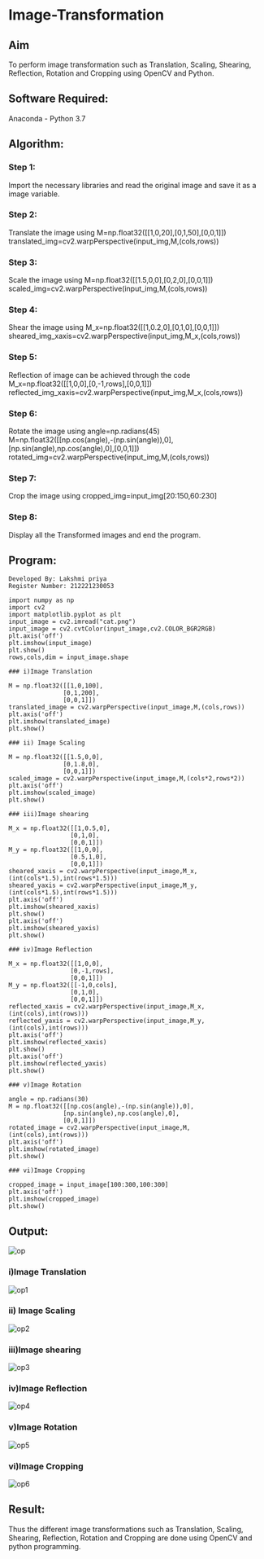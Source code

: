 # Image-Transformation
## Aim
To perform image transformation such as Translation, Scaling, Shearing, Reflection, Rotation and Cropping using OpenCV and Python.

## Software Required:
Anaconda - Python 3.7

## Algorithm:
### Step 1:
Import the necessary libraries and read the original image and save it as a image variable.

### Step 2:
Translate the image using M=np.float32([[1,0,20],[0,1,50],[0,0,1]]) translated_img=cv2.warpPerspective(input_img,M,(cols,rows))

### Step 3:
Scale the image using M=np.float32([[1.5,0,0],[0,2,0],[0,0,1]]) scaled_img=cv2.warpPerspective(input_img,M,(cols,rows))

### Step 4:
Shear the image using M_x=np.float32([[1,0.2,0],[0,1,0],[0,0,1]]) sheared_img_xaxis=cv2.warpPerspective(input_img,M_x,(cols,rows))

### Step 5:
Reflection of image can be achieved through the code M_x=np.float32([[1,0,0],[0,-1,rows],[0,0,1]]) reflected_img_xaxis=cv2.warpPerspective(input_img,M_x,(cols,rows))

### Step 6:
Rotate the image using angle=np.radians(45) M=np.float32([[np.cos(angle),-(np.sin(angle)),0],[np.sin(angle),np.cos(angle),0],[0,0,1]]) rotated_img=cv2.warpPerspective(input_img,M,(cols,rows))

### Step 7:
Crop the image using cropped_img=input_img[20:150,60:230]

### Step 8:
Display all the Transformed images and end the program.

## Program:
```
Developed By: Lakshmi priya
Register Number: 212221230053

import numpy as np
import cv2
import matplotlib.pyplot as plt
input_image = cv2.imread("cat.png")
input_image = cv2.cvtColor(input_image,cv2.COLOR_BGR2RGB)
plt.axis('off')
plt.imshow(input_image)
plt.show()
rows,cols,dim = input_image.shape

### i)Image Translation

M = np.float32([[1,0,100],
               [0,1,200],
               [0,0,1]])
translated_image = cv2.warpPerspective(input_image,M,(cols,rows))
plt.axis('off')
plt.imshow(translated_image)
plt.show()

### ii) Image Scaling

M = np.float32([[1.5,0,0],
               [0,1.8,0],
               [0,0,1]])
scaled_image = cv2.warpPerspective(input_image,M,(cols*2,rows*2))
plt.axis('off')
plt.imshow(scaled_image)
plt.show()

### iii)Image shearing

M_x = np.float32([[1,0.5,0],
                 [0,1,0],
                 [0,0,1]])
M_y = np.float32([[1,0,0],
                 [0.5,1,0],
                 [0,0,1]])
sheared_xaxis = cv2.warpPerspective(input_image,M_x,(int(cols*1.5),int(rows*1.5)))
sheared_yaxis = cv2.warpPerspective(input_image,M_y,(int(cols*1.5),int(rows*1.5)))
plt.axis('off')
plt.imshow(sheared_xaxis)
plt.show()
plt.axis('off')
plt.imshow(sheared_yaxis)
plt.show()

### iv)Image Reflection

M_x = np.float32([[1,0,0],
                 [0,-1,rows],
                 [0,0,1]])
M_y = np.float32([[-1,0,cols],
                 [0,1,0],
                 [0,0,1]])
reflected_xaxis = cv2.warpPerspective(input_image,M_x,(int(cols),int(rows)))
reflected_yaxis = cv2.warpPerspective(input_image,M_y,(int(cols),int(rows)))
plt.axis('off')
plt.imshow(reflected_xaxis)
plt.show()
plt.axis('off')
plt.imshow(reflected_yaxis)
plt.show()

### v)Image Rotation

angle = np.radians(30)
M = np.float32([[np.cos(angle),-(np.sin(angle)),0],
               [np.sin(angle),np.cos(angle),0],
               [0,0,1]])
rotated_image = cv2.warpPerspective(input_image,M,(int(cols),int(rows)))
plt.axis('off')
plt.imshow(rotated_image)
plt.show()

### vi)Image Cropping

cropped_image = input_image[100:300,100:300]
plt.axis('off')
plt.imshow(cropped_image)
plt.show()
```
## Output:

![op](https://user-images.githubusercontent.com/93427923/166110045-12ff7315-b0e9-4a69-8507-3192ddb5a4ac.png)

### i)Image Translation

![op1](https://user-images.githubusercontent.com/93427923/166110052-1accb5b7-faf1-41f1-b472-1b3c6f85000d.png)

### ii) Image Scaling

![op2](https://user-images.githubusercontent.com/93427923/166110225-81af6520-9d65-45dd-9a13-cc713be121bc.png)

### iii)Image shearing

![op3](https://user-images.githubusercontent.com/93427923/166110235-ce3389be-7e9d-4d23-af8a-e7e4ca65991f.png)

### iv)Image Reflection

![op4](https://user-images.githubusercontent.com/93427923/166110258-068ed785-f47d-4565-898c-2aaf0218a644.png)

### v)Image Rotation

![op5](https://user-images.githubusercontent.com/93427923/166110320-e0208d30-328b-46ba-8018-c08d37a445f3.png)

### vi)Image Cropping

![op6](https://user-images.githubusercontent.com/93427923/166110349-5f00bc2f-740b-4bbc-839b-169671283560.png)

## Result: 

Thus the different image transformations such as Translation, Scaling, Shearing, Reflection, Rotation and Cropping are done using OpenCV and python programming.
